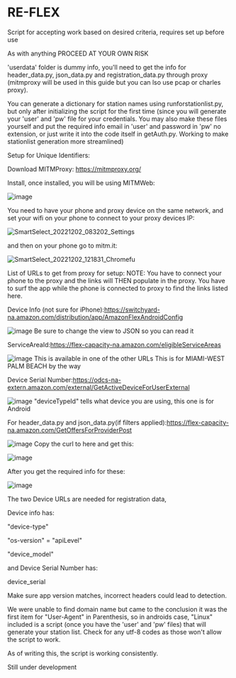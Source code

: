# RE-FLEX

Script for accepting work based on desired criteria, requires set up before use

As with anything PROCEED AT YOUR OWN RISK

'userdata' folder is dummy info, you'll need to get the info for header_data.py, json_data.py and registration_data.py through proxy (mitmproxy will be used in this guide but you can lso use pcap or charles proxy).

You can generate a dictionary for station names using runforstationlist.py, but only after initializing the script for the first time (since you will generate your 'user' and 'pw' file for your credentials. You may also make these files yourself and put the required info email in 'user' and password in 'pw' no extension, or just write it into the code itself in getAuth.py. Working to make stationlist generation more streamlined)

Setup for Unique Identifiers:

Download MITMProxy: https://mitmproxy.org/

Install, once installed, you will be using MITMWeb: 

![image](https://user-images.githubusercontent.com/31253518/205303077-bc21e9d3-be1d-4168-a8de-1493c1c5d231.png)

You need to have your phone and proxy device on the same network, and set your wifi on your phone to connect to your proxy devices IP: 

![SmartSelect_20221202_083202_Settings](https://user-images.githubusercontent.com/31253518/205349387-2099f501-bc80-48da-a882-8fc8e9d4391e.jpg)

and then on your phone go to mitm.it: 

![SmartSelect_20221202_121831_Chromefu](https://user-images.githubusercontent.com/31253518/205350198-241e8075-ea6c-4b40-a726-986b5494a3df.jpg)

List of URLs to get from proxy for setup: 
NOTE: You have to connect your phone to the proxy and the links will THEN populate in the proxy. You have to surf the app while the phone is connected to proxy to find the links listed here.

Device Info (not sure for iPhone):https://switchyard-na.amazon.com/distribution/app/AmazonFlexAndroidConfig 

![image](https://user-images.githubusercontent.com/31253518/205306830-2bd6ea18-d4b9-4a91-bc84-2bf74d21b8b0.png)
Be sure to change the view to JSON so you can read it

ServiceAreaId:https://flex-capacity-na.amazon.com/eligibleServiceAreas 

![image](https://user-images.githubusercontent.com/31253518/205308239-b3785fa5-8b18-42ca-83df-fb76e42436d2.png)
This is available in one of the other URLs
This is for MIAMI-WEST PALM BEACH by the way

Device Serial Number:https://odcs-na-extern.amazon.com/external/GetActiveDeviceForUserExternal 

![image](https://user-images.githubusercontent.com/31253518/205308763-3f65750b-7776-4cb0-a596-faa31ca910b8.png)
"deviceTypeId" tells what device you are using, this one is for Android

For header_data.py and json_data.py(if filters applied):https://flex-capacity-na.amazon.com/GetOffersForProviderPost 

![image](https://user-images.githubusercontent.com/31253518/205309982-90d70031-e8b3-4abb-bf45-1d4076287964.png)
Copy the curl to here and get this: 

![image](https://user-images.githubusercontent.com/31253518/205310692-610d6a31-7013-477f-bd52-0548eaca01ba.png)

After you get the required info for these: 

![image](https://user-images.githubusercontent.com/31253518/205313197-583ab7f7-19ee-4875-8a63-713c4ea8146c.png)

The two Device URLs are needed for registration data,

Device info has:

"device-type"

"os-version" = "apiLevel"

"device_model"

and Device Serial Number has:

device_serial

Make sure app version matches, incorrect headers could lead to detection.

We were unable to find domain name but came to the conclusion it was the first item for "User-Agent" in Parenthesis, so in androids case, "Linux"
included is a script (once you have the 'user' and 'pw' files) that will generate your station list. Check for any utf-8 codes as those won't allow the script to work.

As of writing this, the script is working consistently.

Still under development
